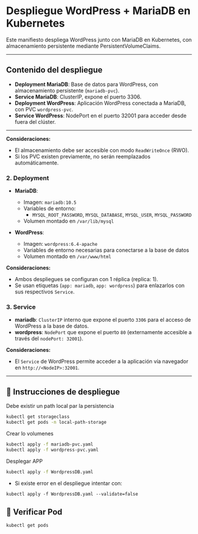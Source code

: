 # Despliegue WordPress + MariaDB en Kubernetes

Este manifiesto despliega WordPress junto con MariaDB en Kubernetes, con almacenamiento persistente mediante PersistentVolumeClaims.

---

## Contenido del despliegue

- **Deployment MariaDB**: Base de datos para WordPress, con almacenamiento persistente (`mariadb-pvc`).
- **Service MariaDB**: ClusterIP, expone el puerto 3306.
- **Deployment WordPress**: Aplicación WordPress conectada a MariaDB, con PVC `wordpress-pvc`.
- **Service WordPress**: NodePort en el puerto 32001 para acceder desde fuera del clúster.
---

**Consideraciones:**
- El almacenamiento debe ser accesible con modo `ReadWriteOnce` (RWO).
- Si los PVC existen previamente, no serán reemplazados automáticamente.

### 2. Deployment

- **MariaDB**:
  - Imagen: `mariadb:10.5`
  - Variables de entorno:
    - `MYSQL_ROOT_PASSWORD`, `MYSQL_DATABASE`, `MYSQL_USER`, `MYSQL_PASSWORD`
  - Volumen montado en `/var/lib/mysql`

- **WordPress**:
  - Imagen: `wordpress:6.4-apache`
  - Variables de entorno necesarias para conectarse a la base de datos
  - Volumen montado en `/var/www/html`

**Consideraciones:**
- Ambos despliegues se configuran con 1 réplica (replica: 1).
- Se usan etiquetas (`app: mariadb`, `app: wordpress`) para enlazarlos con sus respectivos `Service`.

### 3. Service

- **mariadb**: `ClusterIP` interno que expone el puerto `3306` para el acceso de WordPress a la base de datos.
- **wordpress**: `NodePort` que expone el puerto `80` (externamente accesible a través del `nodePort: 32001`).

**Consideraciones:**
- El `Service` de WordPress permite acceder a la aplicación vía navegador en `http://<NodeIP>:32001`.

---

## 🚀 Instrucciones de despliegue

Debe existir un path local par la persistencia

```bash
kubectl get storageclass
kubectl get pods -n local-path-storage
```

Crear lo volumenes
```bash
kubectl apply -f mariadb-pvc.yaml
kubectl apply -f wordpress-pvc.yaml
```

Desplegar APP
```bash
kubectl apply -f WordpressDB.yaml
```

- Si existe error en el despliegue intentar con:
```
kubectl apply -f WordpressDB.yaml --validate=false
```
## 🚀 Verificar Pod

```bash
kubectl get pods

